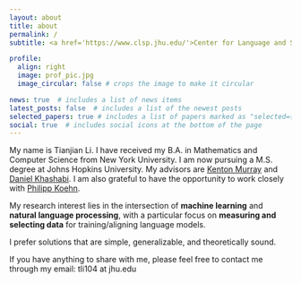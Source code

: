 ```yaml
---
layout: about
title: about
permalink: /
subtitle: <a href='https://www.clsp.jhu.edu/'>Center for Language and Speech Processing</a>,  <a href='https://www.jhu.edu/'>Johns Hopkins University</a>

profile:
  align: right
  image: prof_pic.jpg
  image_circular: false # crops the image to make it circular

news: true  # includes a list of news items
latest_posts: false  # includes a list of the newest posts
selected_papers: true # includes a list of papers marked as "selected={true}"
social: true  # includes social icons at the bottom of the page
---
```


My name is Tianjian Li. I have received my B.A. in Mathematics and Computer Science from New York University. I am now pursuing a M.S. degree at Johns Hopkins University. My advisors are [Kenton Murray](https://kentonmurray.com/) and [Daniel Khashabi](https://danielkhashabi.com/). I am also grateful to have the opportunity to work closely with [Philipp Koehn](https://www.cs.jhu.edu/~phi/).

My research interest lies in the intersection of **machine learning** and **natural language processing**, with a particular focus on **measuring and selecting data** for training/aligning language models.

I prefer solutions that are simple, generalizable, and theoretically sound.

If you have anything to share with me, please feel free to contact me through my email: tli104 at jhu.edu

